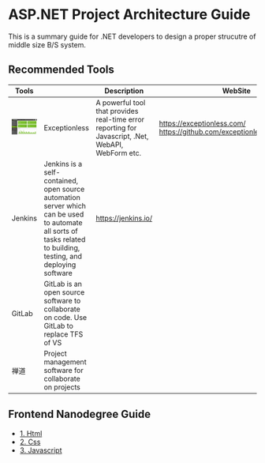 # ASP.NET Project Architecture Guide

This is a summary guide for .NET developers to design a proper strucutre of middle size B/S system.

## Recommended Tools 
Tools |   | Description | WebSite
------|---|-------------|--------
![Exception Less](https://github.com/kenj3/NET-Project-Architecture/blob/master/images/example-exceptionless1.jpg) | Exceptionless | A powerful tool that provides real-time error reporting for Javascript, .Net, WebAPI, WebForm etc. | https://exceptionless.com/ https://github.com/exceptionless/Exceptionless
| Jenkins | Jenkins is a self-contained, open source automation server which can be used to automate all sorts of tasks related to building, testing, and deploying software| https://jenkins.io/
| GitLab | GitLab is an open source software to collaborate on code. Use GitLab to replace TFS of VS |
| 禅道 | Project management software for collaborate on projects |

## Frontend Nanodegree Guide
- [1. Html][ref01]
- [2. Css][ref02]
- [3. Javascript][ref03]


[ref01]: https://github.com/kenj3/NET-Project-Architecture/blob/master/Frontend-Guide-HTML.md  "Frontend Guide Html"
[ref02]: https://github.com/kenj3/NET-Project-Architecture/blob/master/Frontend-Guide-CSS.md  "Frontend-Guide Css"
[ref03]: https://github.com/kenj3/NET-Project-Architecture/blob/master/Frontend-Guide-Javascript.md  "Frontend-Guide Javascript"

